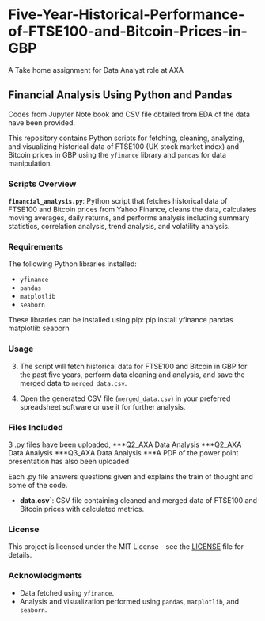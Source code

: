 # Five-Year-Historical-Performance-of-FTSE100-and-Bitcoin-Prices-in-GBP
A Take home assignment for Data Analyst role at AXA


## Financial Analysis Using Python and Pandas

Codes from Jupyter Note book and CSV file obtailed from EDA of the data have been provided.

This repository contains Python scripts for fetching, cleaning, analyzing, and visualizing historical data of FTSE100 (UK stock market index) and Bitcoin prices in GBP using the `yfinance` library and `pandas` for data manipulation.

### Scripts Overview

**`financial_analysis.py`**: Python script that fetches historical data of FTSE100 and Bitcoin prices from Yahoo Finance, cleans the data, calculates moving averages, daily returns, and performs analysis including summary statistics, correlation analysis, trend analysis, and volatility analysis.

### Requirements

The following Python libraries installed:

- `yfinance`
- `pandas`
- `matplotlib`
- `seaborn`

These libraries can be installed using pip:
pip install yfinance pandas matplotlib seaborn

### Usage


3. The script will fetch historical data for FTSE100 and Bitcoin in GBP for the past five years, perform data cleaning and analysis, and save the merged data to `merged_data.csv`.

4. Open the generated CSV file (`merged_data.csv`) in your preferred spreadsheet software or use it for further analysis.

### Files Included

3 .py files have been uploaded, 
***Q2_AXA Data Analysis
***Q2_AXA Data Analysis
***Q3_AXA Data Analysis
***A PDF of the power point presentation has also been uploaded

Each .py file answers questions given and explains the train of thought and some of the code.

- **data.csv`**: CSV file containing cleaned and merged data of FTSE100 and Bitcoin prices with calculated metrics.

### License

This project is licensed under the MIT License - see the [LICENSE](LICENSE) file for details.

### Acknowledgments

- Data fetched using `yfinance`.
- Analysis and visualization performed using `pandas`, `matplotlib`, and `seaborn`.

